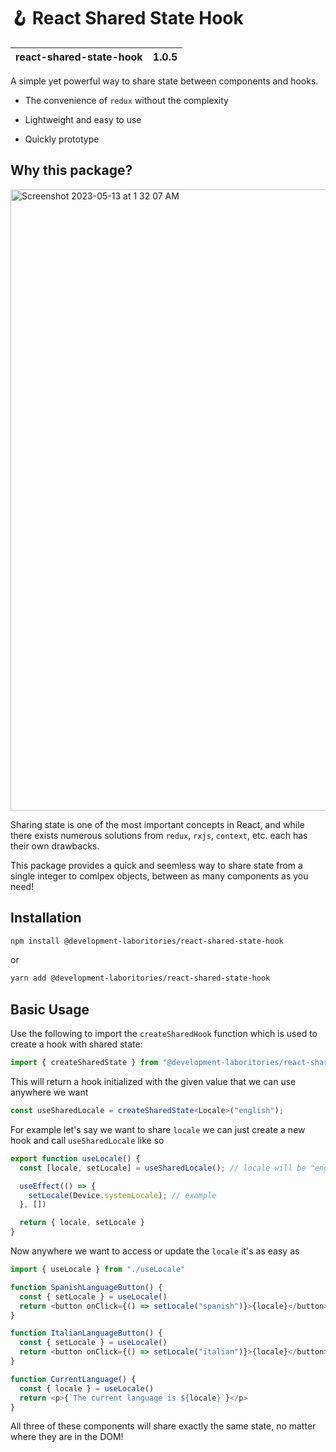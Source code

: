 # 🪝 React Shared State Hook

| react-shared-state-hook | 1.0.5 |
| ----------------------- | ----- |

A simple yet powerful way to share state between components and hooks.

- The convenience of `redux` without the complexity

- Lightweight and easy to use

- Quickly prototype

## Why this package?

<img width="994" alt="Screenshot 2023-05-13 at 1 32 07 AM" src="https://github.com/development-laboratories/react-shared-state-hook/assets/10716803/9b3a49b6-d552-4a60-bf96-6a102e2ac13b">

Sharing state is one of the most important concepts in React, and while there exists numerous solutions from `redux`, `rxjs`, `context`, etc. each has their own drawbacks.

This package provides a quick and seemless way to share state from a single integer to comlpex objects, between as many components as you need!

## Installation

```bash
npm install @development-laboritories/react-shared-state-hook
```

or

```bash
yarn add @development-laboritories/react-shared-state-hook
```

## Basic Usage

Use the following to import the `createSharedHook` function which is used to create a hook with shared state:

```ts
import { createSharedState } from "@development-laboritories/react-shared-state-hook";
```

This will return a hook initialized with the given value that we can use anywhere we want

```ts
const useSharedLocale = createSharedState<Locale>("english");
```

For example let's say we want to share `locale` we can just create a new hook and call `useSharedLocale` like so

```ts
export function useLocale() {
  const [locale, setLocale] = useSharedLocale(); // locale will be "english"

  useEffect(() => {
    setLocale(Device.systemLocale); // example
  }, [])

  return { locale, setLocale }
}
```

Now anywhere we want to access or update the `locale` it's as easy as

```ts
import { useLocale } from "./useLocale"

function SpanishLanguageButton() {
  const { setLocale } = useLocale()
  return <button onClick={() => setLocale("spanish")}>{locale}</button>
}

function ItalianLanguageButton() {
  const { setLocale } = useLocale()
  return <button onClick={() => setLocale("italian")}>{locale}</button>
}

function CurrentLanguage() {
  const { locale } = useLocale()
  return <p>{`The current language is ${locale}`}</p>
}
```

All three of these components will share exactly the same state, no matter where they are in the DOM!
